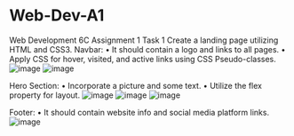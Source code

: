 # Web-Dev-A1
Web Development 6C Assignment 1
Task 1 Create a landing page utilizing HTML and CSS3.
Navbar:
• It should contain a logo and links to all pages.
• Apply CSS for hover, visited, and active links using CSS Pseudo-classes.
![image](https://github.com/Shaheer66/Web-Dev-A1/assets/97315617/4fcecf4a-8651-4f1d-92a7-9a804ee42c61)
![image](https://github.com/Shaheer66/Web-Dev-A1/assets/97315617/8d6f054c-aca6-4c6d-8dcd-deef985d4669)

Hero Section:
• Incorporate a picture and some text.
• Utilize the flex property for layout.
![image](https://github.com/Shaheer66/Web-Dev-A1/assets/97315617/5e26ff63-b85e-4b8d-be63-bfcba4e2fc1a)
![image](https://github.com/Shaheer66/Web-Dev-A1/assets/97315617/1b654fec-69a1-4093-8551-4f40b65d7cfe)
![image](https://github.com/Shaheer66/Web-Dev-A1/assets/97315617/837ef89f-88dc-4fed-8972-74c66b9f8784)

Footer:
• It should contain website info and social media platform links.
![image](https://github.com/Shaheer66/Web-Dev-A1/assets/97315617/e3b144dd-8165-400c-8d48-e66a6c8c02aa)

